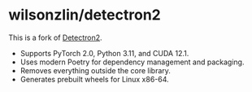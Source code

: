 # wilsonzlin/detectron2

This is a fork of [Detectron2](https://github.com/facebookresearch/detectron2).

- Supports PyTorch 2.0, Python 3.11, and CUDA 12.1.
- Uses modern Poetry for dependency management and packaging.
- Removes everything outside the core library.
- Generates prebuilt wheels for Linux x86-64.
